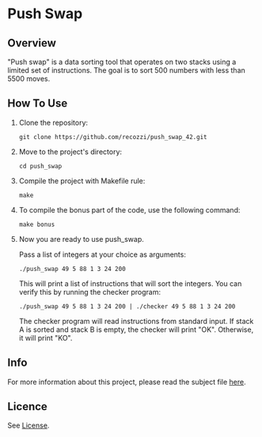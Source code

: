 <h1>Push Swap</h1>

<h2>Overview</h2>
"Push swap" is a data sorting tool that operates on two stacks using a limited set of instructions. The goal is to sort 500 numbers with less than 5500 moves.
<h2>How To Use</h2>
<ol>
  <li>Clone the repository:</li>
  <pre><code>git clone https://github.com/recozzi/push_swap_42.git</code></pre>
  <li>Move to the project's directory:</li>
  <pre><code>cd push_swap</code></pre>
  <li>Compile the project with Makefile rule:</li>
  <pre><code>make</code></pre>
  <li>To compile the bonus part of the code, use the following command:</li>
  <pre><code>make bonus</code></pre>
  <li>Now you are ready to use push_swap.</li>
  <p>Pass a list of integers at your choice as arguments:</p>
  <pre><code>./push_swap 49 5 88 1 3 24 200</code></pre>
  <p>This will print a list of instructions that will sort the integers. You can verify this by running the checker program:</p>
  <pre><code>./push_swap 49 5 88 1 3 24 200 | ./checker 49 5 88 1 3 24 200</code></pre>
  <p>The checker program will read instructions from standard input. If stack A is sorted and stack B is empty, the checker will print "OK". Otherwise, it will print "KO".</p>
</ol>
<h2>Info</h2>
For more information about this project, please read the subject file <a href="https://github.com/recozzi/push_swap_42/blob/main/en.subject.pdf">here</a>.
<h2>Licence</h2>
See <a href="https://github.com/recozzi/push_swap_42/blob/main/LICENSE">License</a>.
